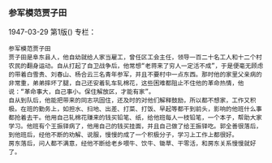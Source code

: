 ### 参军模范贾子田

1947-03-29
第1版()
专栏：

    参军模范贾子田
    贾子田是阜东县人，他自幼就给人家当雇工，曾任区工会主任，领导一百二十名工人和十二个村农民的翻身运动。自从打起了自卫战争后，他常想“老蒋来了穷人一定活不成”，于是便毫无顾虑的带着白雪贵、刘春山、杨合云三名青年参军，并且不要村中一点东西。那时他的家里父亲病的非常重，弟弟摔坏了腿，自己还安着轧车轧棉花，这些困难都阻止不住他的革命热情，他说：“革命事大，自己事小。保住解放区，才能有家”。
    自从到队后，他能把带来的同志巩固住，还及时的对他们解释鼓励，所以都不想家，工作又积极。在班的勤务上，如担水、扫地、出差、打菜、打饭、早起等都干到前头，影响的他班什么事都抢着去干。他用自己轧棉花赚来的钱买铅笔、纸，给他班每人一枝铅笔，一个本子，帮助大家学习。他班有个王振铎病了，他用自己的钱买挂面，并且自己做了给王振铎吃。郭全善很落后，到他班后，经他不断的劝解、说服，慢慢的成了一个积极分子，学习上工作上都很好。
    房东落后，问人都不满意，经他不断给老乡喂牛、饮牛、锄草、干零活，和房东关系慢慢就好了。
